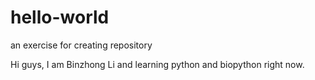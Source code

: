 # hello-world
an exercise for creating repository

Hi guys,
I am Binzhong Li and learning python and biopython right now. 
